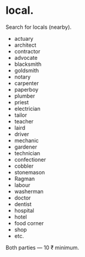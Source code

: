 # local. 
Search for locals (nearby).

* actuary
* architect
* contractor
* advocate
* blacksmith
* goldsmith
* notary
* carpenter
* paperboy
* plumber
* priest
* electrician
* tailor
* teacher
* laird
* driver
* mechanic
* gardener
* technician
* confectioner
* cobbler
* stonemason
* Ragman
* labour
* washerman
* doctor
* dentist
* hospital
* hotel
* food corner
* shop
* etc.

Both parties — 10 ₹ minimum.
